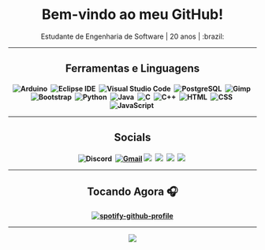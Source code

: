 <h1 align="center">Bem-vindo ao meu GitHub!</h1>

<p align="center">Estudante de Engenharia de Software | 20 anos | :brazil:</p> 

---
<h2 align="center">Ferramentas e Linguagens</h2>
<h4 align="center">

![Arduino](https://img.shields.io/badge/-Arduino-05122A?style=for-the-badge&logo=Arduino&logoColor=00979D)&nbsp;
![Eclipse IDE](https://img.shields.io/badge/-Eclipse%20IDE-05122A?style=for-the-badge&logo=EclipseIDE&logoColor=2C2255)&nbsp;
![Visual Studio Code](https://img.shields.io/badge/-Visual%20Studio%20Code-05122A?style=for-the-badge&logo=visual-studio-code&logoColor=007ACC)&nbsp;
![PostgreSQL](https://img.shields.io/badge/-PostgreSQL-05122A?style=for-the-badge&logo=PostgreSQL&logoColor=4169E1)&nbsp;
![Gimp](https://img.shields.io/badge/-Gimp-05122A?style=for-the-badge&logo=Gimp&logoColor=5C5543)&nbsp;
![Bootstrap](https://img.shields.io/badge/-Bootstrap-05122A?style=for-the-badge&logo=bootstrap&logoColor=563D7C)&nbsp;
![Python](https://img.shields.io/badge/-Python-05122A?style=for-the-badge&logo=python)&nbsp;
![Java](https://img.shields.io/badge/-Java-05122A?style=for-the-badge&logo=Java&logoColor=FFA518)&nbsp;
![C](https://img.shields.io/badge/-C-05122A?style=for-the-badge&logo=C&logoColor=A8B9CC)&nbsp;
![C++](https://img.shields.io/badge/-C++-05122A?style=for-the-badge&logo=C%2B%2B&logoColor=00599C)&nbsp;
![HTML](https://img.shields.io/badge/-HTML-05122A?style=for-the-badge&logo=HTML5)&nbsp;
![CSS](https://img.shields.io/badge/-CSS-05122A?style=for-the-badge&logo=CSS3&logoColor=1572B6)&nbsp;
![JavaScript](https://img.shields.io/badge/-JavaScript-05122A?style=for-the-badge&logo=javascript)&nbsp;

---
<h2 align="center">Socials</h2>
<h4 align="center">

![Discord](https://img.shields.io/badge/Luscarvalho%230101-5865F2?style=for-the-badge&logo=Discord&logoColor=white)&nbsp;
<a href="luscarvalho999@gmail.com"><img alt="Gmail" src="https://img.shields.io/badge/Gmail-D14836?style=for-the-badge&logo=gmail&logoColor=white" /></a>
<a href="https://anilist.co/user/Luscarvalho/"><img src="https://img.shields.io/badge/Luscarvalho-02A9FF?style=for-the-badge&logo=AniList&logoColor=white"/></a>&nbsp;
<a href="https://instagram.com/luscarvalho.py"><img src="https://img.shields.io/badge/luscarvalho.py-E4405F?style=for-the-badge&logo=instagram&logoColor=white"/></a>&nbsp;
<a href="https://twitter.com/luscarvalhooo"><img src="https://img.shields.io/badge/luscarvalhooo-blue?style=for-the-badge&logo=twitter&logoColor=white"/></a>&nbsp;
<a href="https://last.fm/user/lucaralhooo"><img src="https://img.shields.io/badge/Lucaralhooo-D51007?style=for-the-badge&logo=last.fm&logoColor=white"/></a>&nbsp;

---
<h2 align="center">Tocando Agora 🎧</h2>
<h4 align="center">

[![spotify-github-profile](https://spotify-github-profile.vercel.app/api/view?uid=2126uubpa2lusvkax73kbi6vi&cover_image=true&theme=novatorem)](https://spotify-github-profile.vercel.app/api/view?uid=2126uubpa2lusvkax73kbi6vi&redirect=true)

---

![](https://komarev.com/ghpvc/?username=Luscarvalho&color=blue)
